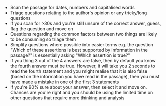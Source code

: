 + Scan the passage for dates, numbers and capitalised words
+ Triage questions relating to the author's opinion or any tricky/long questions
+ If you scan for >30s and you're still unsure of the correct answer, guess, flag the question and move on
+ Questions regarding the common factors between two things are likely to be consuming so triage them
+ Simplify questions where possible into easier terms e.g. the question "Which of these assertions is best supported by information in the passage?" is essentially asking "Which assertion is true?"
+ If you thing 3 out of the 4 answers are false, then by default you know the fourth answer must be true. However, it will take you 2 seconds to read the fourth statement and you might realise that it is also false (based on the information you have read in the passage), then you must have made a mistake in one of the first 3 statements
+ If you're 90% sure about your answer, then select it and move on. Chances are you're right and you should be using the limited time on other questions that require more thinking and analysis